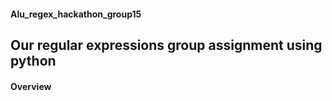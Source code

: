#### Alu_regex_hackathon_group15

## Our regular expressions group assignment using python

#### Overview

